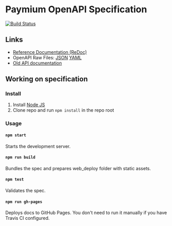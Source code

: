 # Paymium OpenAPI Specification
[![Build Status](https://travis-ci.org/paymium/api-documentation.svg?branch=master)](https://travis-ci.org/paymium/api-documentation)

## Links

- [Reference Documentation (ReDoc)](https://paymium.github.io/api-documentation/)
- OpenAPI Raw Files: [JSON](https://paymium.github.io/api-documentation/openapi.json) [YAML](https://paymium.github.io/api-documentation/openapi.yaml)
- [Old API documentation](https://github.com/Paymium/old-api-documentation)

## Working on specification
### Install

1. Install [Node JS](https://nodejs.org/)
2. Clone repo and run `npm install` in the repo root

### Usage

#### `npm start`
Starts the development server.

#### `npm run build`
Bundles the spec and prepares web_deploy folder with static assets.

#### `npm test`
Validates the spec.

#### `npm run gh-pages`
Deploys docs to GitHub Pages. You don't need to run it manually if you have Travis CI configured.
